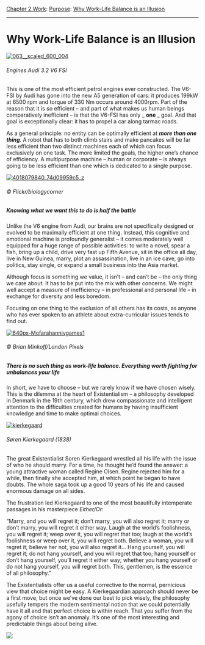[Chapter 2.Work](https://www.theschooloflife.com/thebookoflife/category/work/): [Purpose](https://www.theschooloflife.com/thebookoflife/category/work/purpose/): [Why Work-Life Balance is an Illusion](https://www.theschooloflife.com/thebookoflife/why-work-life-balance-is-an-illusion/)

* * *

# Why Work-Life Balance is an Illusion

[![063__scaled_600_004](https://www.theschooloflife.com/thebookoflife/wp-content/uploads/2015/03/063__scaled_600_004.jpg)](http://www.thebookoflife.org/wp-content/uploads/2015/03/063__scaled_600_004.jpg)

###### Engines Audi 3.2 V6 FSI

This is one of the most efficient petrol engines ever constructed. The V6-FSI by Audi has gone into the new A5 generation of cars: it produces 199kW at 6500 rpm and torque of 330 Nm occurs around 4000rpm. Part of the reason that it is so efficient – and part of what makes us human beings comparatively inefficient – is that the V6-FSI has only _ **one** _ goal. And that goal is exceptionally clear: it has to propel a car along tarmac roads.

As a general principle: no entity can be optimally efficient at **_more than one thing_**. A robot that has to both climb stairs and make pancakes will be far less efficient than two distinct machines each of which can focus exclusively on one task. The more limited the goals, the higher one’s chance of efficiency. A multipurpose machine – human or corporate – is always going to be less efficient than one which is dedicated to a single purpose.

[![4018079840_74d09959c5_z](https://www.theschooloflife.com/thebookoflife/wp-content/uploads/2015/03/4018079840_74d09959c5_z.jpg)](http://www.thebookoflife.org/wp-content/uploads/2015/03/4018079840_74d09959c5_z.jpg)

###### © Flickr/biologycorner

##### Knowing what we want this to do is half the battle

Unlike the V6 engine from Audi, our brains are not specifically designed or evolved to be maximally efficient at one thing. Instead, this cognitive and emotional machine is profoundly generalist – it comes moderately well equipped for a huge range of possible activities: to write a novel, spear a fish, bring up a child, drive very fast up Fifth Avenue, sit in the office all day, live in New Guinea, marry, plot an assassination, live in an ice cave, go into politics, stay single, or expand a small business into the Asia market.

Although focus is something we value, it isn’t – and can’t be – the only thing we care about. It has to be put into the mix with other concerns. We might well accept a measure of inefficiency – in professional and personal life – in exchange for diversity and less boredom.

Focusing on one thing to the exclusion of all others has its costs, as anyone who has ever spoken to an athlete about extra-curricular issues tends to find out.

[![640px-Mofarahannivgames1](https://www.theschooloflife.com/thebookoflife/wp-content/uploads/2015/03/640px-Mofarahannivgames1.jpeg)](http://www.thebookoflife.org/wp-content/uploads/2015/03/640px-Mofarahannivgames1.jpeg)

###### © Brian Minkoff/London Pixels

##### There is no such thing as work-life balance. Everything worth fighting for unbalances your life

In short, we have to choose – but we rarely know if we have chosen wisely. This is the dilemma at the heart of Existentialism – a philosophy developed in Denmark in the 19th century, which drew compassionate and intelligent attention to the difficulties created for humans by having insufficient knowledge and time to make optimal choices.

[![kierkegaard](https://www.theschooloflife.com/thebookoflife/wp-content/uploads/2015/03/kierkegaard.jpg)](http://www.thebookoflife.org/wp-content/uploads/2015/03/kierkegaard.jpg)

###### Søren Kierkegaard (1838)

The great Existentialist Soren Kierkegaard wrestled all his life with the issue of who he should marry. For a time, he thought he’d found the answer: a young attractive woman called Regine Olsen. Regine rejected him for a while, then finally she accepted him, at which point he began to have doubts. The whole saga took up a good 10 years of his life and caused enormous damage on all sides.

The frustration led Kierkegaard to one of the most beautifully intemperate passages in his masterpiece _Either/Or_:

“Marry, and you will regret it; don’t marry, you will also regret it; marry or don’t marry, you will regret it either way. Laugh at the world’s foolishness, you will regret it; weep over it, you will regret that too; laugh at the world’s foolishness or weep over it, you will regret both. Believe a woman, you will regret it; believe her not, you will also regret it… Hang yourself, you will regret it; do not hang yourself, and you will regret that too; hang yourself or don’t hang yourself, you’ll regret it either way; whether you hang yourself or do not hang yourself, you will regret both. This, gentlemen, is the essence of all philosophy.”

The Existentialists offer us a useful corrective to the normal, pernicious view that choice might be easy. A&nbsp;Kierkegaardian approach should never be a first move, but once we’ve done our best to pick wisely, the philosophy usefully tempers the modern sentimental notion that we could potentially have it all and that perfect choice is within reach. That you suffer from the agony of choice isn’t an anomaly. It’s one of the most interesting and predictable things about being alive.

[![](https://img.youtube.com/vi/MPR3o6Hnf2g/0.jpg)](https://www.youtube.com/embed/MPR3o6Hnf2g '')
